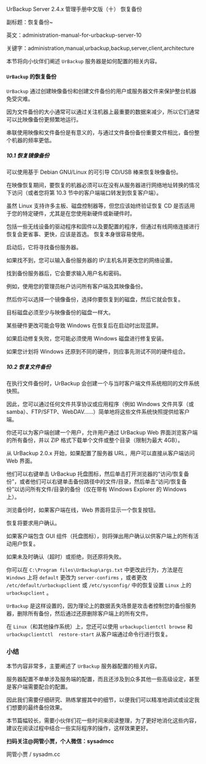UrBackup Server 2.4.x 管理手册中文版（十） 恢复备份 

副标题：恢复备份~

英文：administration-manual-for-urbackup-server-10

关键字：administration,manual,urbackup,backup,server,client,architecture



 本节将向小伙伴们阐述 `UrBackup` 服务器是如何配置的相关内容。 



#### `UrBackup` 的恢复备份

`UrBackup` 通过创建映像备份和创建文件备份的用户或服务器文件来保护整台机器免受灾难。

因为文件备份的大小通常可以通过关注机器上最重要的数据来减少，所以它们通常可以比映像备份更频繁地运行。

串联使用映像和文件备份是有意义的，与通过文件备份备份重要文件相比，备份整个机器的频率更低。 



##### 10.1 恢复镜像备份

可以使用基于 Debian GNU/Linux 的可引导 CD/USB 棒来恢复映像备份。

在映像恢复期间，要恢复的机器必须可以在没有从服务器进行网络地址转换的情况下访问（或者您将第 10.3 节中的客户端端口转发到恢复客户端）。

虽然 Linux 支持许多主板、磁盘控制器等，但您应该始终验证恢复 CD 是否适用于您的特定硬件，尤其是在您使用新硬件或新硬件时。

包括一些无线设备的驱动程序和固件以及要配置的程序，但通过有线网络连接进行恢复会更省事、更快，应该是首选。  恢复本身很容易使用。

启动后，它将寻找备份服务器。

如果找不到，您可以输入备份服务器的 IP/主机名并更改您的网络设置。

找到备份服务器后，它会要求输入用户名和密码。

例如，使用您的管理员帐户访问所有客户端及其映像备份。

 然后你可以选择一个镜像备份，选择你要恢复到的磁盘，然后它就会恢复。

目标磁盘必须至少与映像备份的磁盘一样大。

某些硬件更改可能会导致  Windows 在恢复后在启动时出现蓝屏。

如果启动修复失败，您可能必须使用 Windows 磁盘进行修复安装。

如果您计划将  Windows 还原到不同的硬件，则应事先测试不同的硬件组合。



##### 10.2 恢复文件备份

在执行文件备份时，UrBackup 会创建一个与当时客户端文件系统相同的文件系统快照。

因此，您可以通过任何文件共享协议或应用程序（例如  Windows 文件共享（或 samba）、FTP/SFTP、WebDAV……）简单地将这些文件系统快照提供给客户端。

你还可以为客户端创建一个用户，允许用户通过 UrBackup Web 界面浏览客户端的所有备份，并以 ZIP  格式下载单个文件或整个目录（限制为最大 4GB）。

从 UrBackup 2.0.x 开始，如果配置了服务器 URL，用户可以直接从客户端访问 Web 界面。

他们可以右键单击  UrBackup  托盘图标，然后单击打开浏览器的“访问/恢复备份”，或者他们可以右键单击备份路径中的文件/目录，然后单击“访问/恢复备份”以访问所有文件/目录的备份（仅在带有 Windows Explorer 的 Windows 上）。

浏览备份时，如果客户端在线，Web 界面将显示一个恢复按钮。

恢复将要求用户确认。

如果客户端包含 GUI  组件（托盘图标），则将弹出用户确认以供客户端上的所有活动用户恢复。

如果未及时确认（超时）或拒绝，则还原将失败。

你可以在  `C:\Program files\UrBackup\args.txt` 中更改此行为，方法是在 `Windows`  上将 `default` 更改为 `server-confirms` ，或者更改 `/etc/default/urbackupclient` 或  `/etc/sysconfig/` 中的恢复设置 `Linux` 上的 `urbackupclient` 。

`UrBackup` 是这样设置的，因为理论上的数据丢失场景是攻击者控制您的备份服务器，删除所有备份，然后通过还原删除客户端上的所有文件。

在 `Linux`（和其他操作系统）上，您还可以使用 `urbackupclientctl browse` 和 `urbackupclientctl  restore-start` 从客户端通过命令行进行恢复。









### 小结

本节内容非常多，主要阐述了 `UrBackup` 服务器配置的相关内容。

服务器配置不单单涉及服务端的配置，而且还涉及到众多其他一些高级设定，甚至是客户端需要配合的配置。

因此我们需要仔细研究、熟练掌握其中的细节，以便我们可以精准地调试或设定我们想要的最终备份效果。

本节篇幅较长，需要小伙伴们花一些时间来阅读整理，为了更好地消化这些内容，建议在阅读过程中结合一些实际程序的操作，这样效果更好。



**扫码关注@网管小贾，个人微信：sysadmcc**

网管小贾 / sysadm.cc

